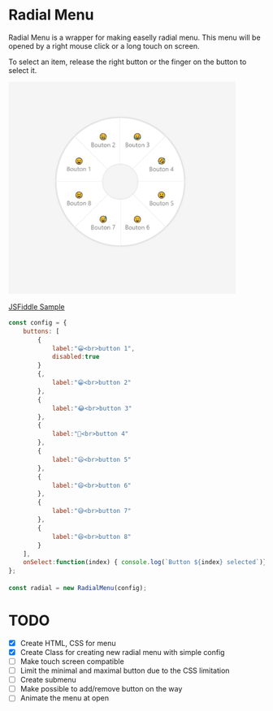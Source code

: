 # Radial Menu

Radial Menu is a wrapper for making easelly radial menu. This menu will be opened by a right mouse click or a long touch on screen.

To select an item, release the right button or the finger on the button to select it.

![Capture](./Capture.PNG)

[JSFiddle Sample](https://jsfiddle.net/L80pg3rd/1/)

```js
const config = {
    buttons: [
        {
            label:"😀<br>button 1",
            disabled:true
        }
        {,
            label:"😁<br>button 2"
        },
        {
            label:"😂<br>button 3"
        },
        {
            label:"🤣<br>button 4"
        },
        {
            label:"😃<br>button 5"
        },
        {
            label:"😄<br>button 6"
        },
        {
            label:"😅<br>button 7"
        },
        {
            label:"😆<br>button 8"
        }
    ],
    onSelect:function(index) { console.log(`Button ${index} selected`)}
};

const radial = new RadialMenu(config);
```

# TODO

- [x] Create HTML, CSS for menu
- [x] Create Class for creating new radial menu with simple config
- [ ] Make touch screen compatible
- [ ] Limit the minimal and maximal button due to the CSS limitation
- [ ] Create submenu
- [ ] Make possible to add/remove button on the way
- [ ] Animate the menu at open